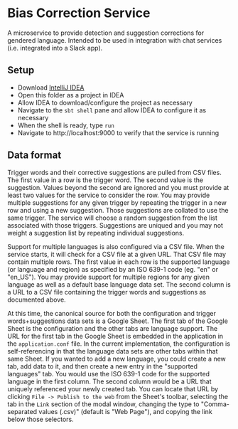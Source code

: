 # Bias Correction Service

A microservice to provide detection and suggestion corrections for gendered language.  Intended to be used in integration with chat services (i.e. integrated into a Slack app).

## Setup

* Download [IntelliJ IDEA](https://www.jetbrains.com/idea/download/)
* Open this folder as a project in IDEA
* Allow IDEA to download/configure the project as necessary
* Navigate to the `sbt shell` pane and allow IDEA to configure it as necessary
* When the shell is ready, type `run`
* Navigate to http://localhost:9000 to verify that the service is running

## Data format

Trigger words and their corrective suggestions are pulled from CSV files.  The first value in a row is the trigger word.  The second value is the suggestion.  Values beyond the second are ignored and you must provide at least two values for the service to consider the row.  You may provide multiple suggestions for any given trigger by repeating the trigger in a new row and using a new suggestion.  Those suggestions are collated to use the same trigger.  The service will choose a random suggestion from the list associated with those triggers.  Suggestions are uniqued and you may not weight a suggestion list by repeating individual suggestions.

Support for multiple languages is also configured via a CSV file.  When the service starts, it will check for a CSV file at a given URL.  That CSV file may contain multiple rows.  The first value in each row is the supported language (or language and region) as specified by an ISO 639-1 code (eg. "en" or "en_US").  You may provide support for multiple regions for any given language as well as a default base language data set.  The second column is a URL to a CSV file containing the trigger words and suggestions as documented above.

At this time, the canonical source for both the configuration and trigger words+suggestions data sets is a Google Sheet.  The first tab of the Google Sheet is the configuration and the other tabs are language support.  The URL for the first tab in the Google Sheet is embedded in the application in the `application.conf` file.  In the current implementation, the configuration is self-referencing in that the language data sets are other tabs within that same Sheet.  If you wanted to add a new language, you could create a new tab, add data to it, and then create a new entry in the "supported languages" tab.  You would use the ISO 639-1 code for the supported language in the first column.  The second column would be a URL that uniquely referenced your newly created tab.  You can locate that URL by clicking `File -> Publish to the web` from the Sheet's toolbar, selecting the tab in the `Link` section of the modal window, changing the type to "Comma-separated values (.csv)" (default is "Web Page"), and copying the link below those selectors.
